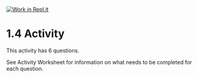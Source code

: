 [![Work in Repl.it](https://classroom.github.com/assets/work-in-replit-14baed9a392b3a25080506f3b7b6d57f295ec2978f6f33ec97e36a161684cbe9.svg)](https://classroom.github.com/online_ide?assignment_repo_id=3269585&assignment_repo_type=AssignmentRepo)
# 1.4 Activity

This activity has 6 questions.  

See Activity Worksheet for information on what needs to be completed for each question.